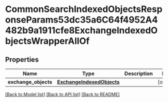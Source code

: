 # CommonSearchIndexedObjectsResponseParams53dc35a6C64f4952A4482b9a1911cfe8ExchangeIndexedObjectsWrapperAllOf


## Properties
Name | Type | Description | Notes
------------ | ------------- | ------------- | -------------
**exchange_objects** | [**ExchangeIndexedObjects**](ExchangeIndexedObjects.md) |  | [optional] 

[[Back to Model list]](../README.md#documentation-for-models) [[Back to API list]](../README.md#documentation-for-api-endpoints) [[Back to README]](../README.md)


